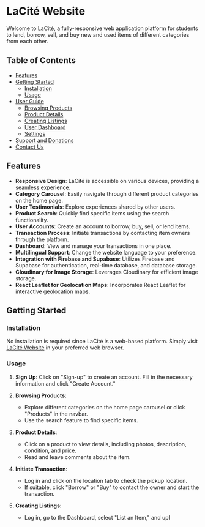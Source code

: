 # LaCité Website

Welcome to LaCité, a fully-responsive web application platform for students to lend, borrow, sell, and buy new and used items of different categories from each other.

## Table of Contents

- [Features](#features)
- [Getting Started](#getting-started)
  - [Installation](#installation)
  - [Usage](#usage)
- [User Guide](#user-guide)
  - [Browsing Products](#browsing-products)
  - [Product Details](#product-details)
  - [Creating Listings](#creating-listings)
  - [User Dashboard](#user-dashboard)
  - [Settings](#settings)
- [Support and Donations](#support-and-donations)
- [Contact Us](#contact-us)

## Features

- **Responsive Design**: LaCité is accessible on various devices, providing a seamless experience.
- **Category Carousel**: Easily navigate through different product categories on the home page.
- **User Testimonials**: Explore experiences shared by other users.
- **Product Search**: Quickly find specific items using the search functionality.
- **User Accounts**: Create an account to borrow, buy, sell, or lend items.
- **Transaction Process**: Initiate transactions by contacting item owners through the platform.
- **Dashboard**: View and manage your transactions in one place.
- **Multilingual Support**: Change the website language to your preference.
- **Integration with Firebase and Supabase**: Utilizes Firebase and Supabase for authentication, real-time database, and database storage.
- **Cloudinary for Image Storage**: Leverages Cloudinary for efficient image storage.
- **React Leaflet for Geolocation Maps**: Incorporates React Leaflet for interactive geolocation maps.

## Getting Started

### Installation

No installation is required since LaCité is a web-based platform. Simply visit [LaCité Website](#) in your preferred web browser.

### Usage

1. **Sign Up**: Click on "Sign-up" to create an account. Fill in the necessary information and click "Create Account."

2. **Browsing Products**:
   - Explore different categories on the home page carousel or click "Products" in the navbar.
   - Use the search feature to find specific items.

3. **Product Details**:
   - Click on a product to view details, including photos, description, condition, and price.
   - Read and leave comments about the item.

4. **Initiate Transaction**:
   - Log in and click on the location tab to check the pickup location.
   - If suitable, click "Borrow" or "Buy" to contact the owner and start the transaction.

5. **Creating Listings**:
   - Log in, go to the Dashboard, select "List an Item," and upl
